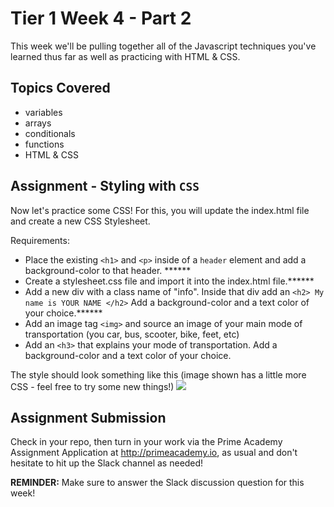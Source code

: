 # Tier 1 Week 4 - Part 2

This week we'll be pulling together all of the Javascript techniques you've learned thus far as well as practicing with HTML & CSS.

## Topics Covered

- variables
- arrays
- conditionals
- functions
- HTML & CSS


## Assignment - Styling with `CSS` 

Now let's practice some CSS! For this, you will update the index.html file and create a new CSS Stylesheet. 

Requirements:
- Place the existing `<h1>` and `<p>` inside of a `header` element and add a background-color to that header. ******
- Create a stylesheet.css file and import it into the index.html file.******
- Add a new div with a class name of "info". Inside that div add an `<h2> My name is YOUR NAME </h2>` Add a background-color and a text color of your choice.******
- Add an image tag `<img>` and source an image of your main mode of transportation (you car, bus, scooter, bike, feet, etc)
- Add an `<h3>` that explains your mode of transportation. Add a background-color and a text color of your choice.

The style should look something like this (image shown has a little more CSS - feel free to try some new things!)
<img src="./example.png" />


## Assignment Submission
Check in your repo, then turn in your work via the Prime Academy Assignment Application at http://primeacademy.io, as usual and don't hesitate to hit up the Slack channel as needed!

**REMINDER:** Make sure to answer the Slack discussion question for this week!
